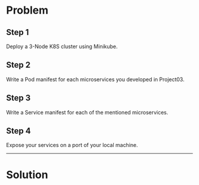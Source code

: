 # Problem 

## Step 1
Deploy a 3-Node K8S cluster using Minikube.

## Step 2
Write a Pod manifest for each microservices you developed in Project03.

## Step 3
Write a Service manifest for each of the mentioned microservices.

## Step 4
Expose your services on a port of your local machine.

-----
# Solution